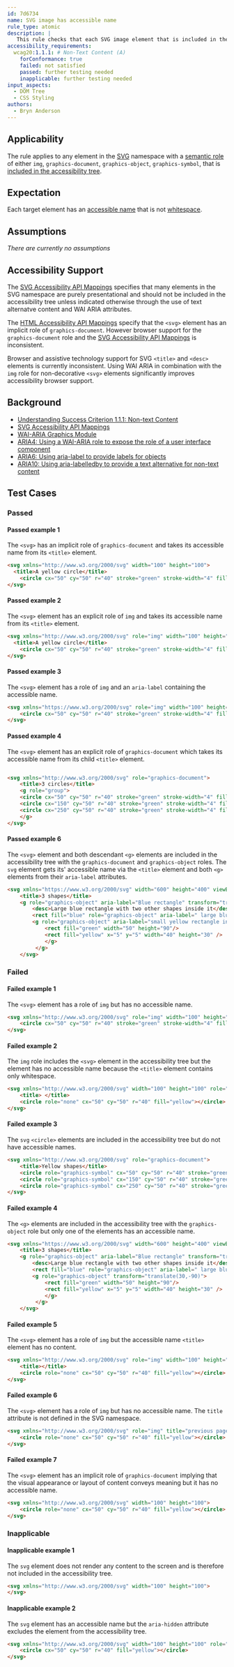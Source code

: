 ```yaml
---
id: 7d6734
name: SVG image has accessible name
rule_type: atomic
description: |
   This rule checks that each SVG image element that is included in the accessibility tree has an accessible name.
accessibility_requirements:
  wcag20:1.1.1: # Non-Text Content (A)
    forConformance: true
    failed: not satisfied
    passed: further testing needed
    inapplicable: further testing needed
input_aspects:
  - DOM Tree
  - CSS Styling
authors:
  - Bryn Anderson
---
```


## Applicability

The rule applies to any element in the [SVG](https://www.w3.org/2000/svg) namespace with a [semantic role](#semantic-role) of either `img`, `graphics-document`, `graphics-object`, `graphics-symbol`, that is [included in the accessibility tree](#included-in-the-accessibility-tree).

## Expectation

Each target element has an [accessible name](#accessible-name) that is not [whitespace](#whitespace).

## Assumptions

*There are currently no assumptions*

## Accessibility Support

The [SVG Accessibility API Mappings](https://www.w3.org/TR/svg-aam-1.0/#include_elements) specifies that many elements in the SVG namespace are purely presentational and should not be included in the accessibility tree unless indicated otherwise through the use of text alternatve content and WAI ARIA attributes.

The [HTML Accessibility API Mappings](https://www.w3.org/TR/html-aam-1.0/#html-element-role-mappings) specify that the `<svg>` element has an implicit role of `graphics-document`. However browser support for the `graphics-document` role and the [SVG Accessibility API Mappings](https://www.w3.org/TR/svg-aam-1.0) is inconsistent.

Browser and assistive technology support for SVG `<title>` and `<desc>` elements is currently inconsistent. Using WAI ARIA in combination with the `img` role for non-decorative `<svg>` elements significantly improves accessibility browser support.

## Background

- [Understanding Success Criterion 1.1.1: Non-text Content](https://www.w3.org/WAI/WCAG21/Understanding/non-text-content.html)
- [SVG Accessibility API Mappings](https://www.w3.org/TR/svg-aam-1.0)
- [WAI-ARIA Graphics Module](https://www.w3.org/TR/graphics-aria-1.0/)
- [ARIA4: Using a WAI-ARIA role to expose the role of a user interface component](https://www.w3.org/WAI/WCAG21/Techniques/aria/ARIA4)
- [ARIA6: Using aria-label to provide labels for objects](https://www.w3.org/WAI/WCAG21/Techniques/aria/ARIA6)
- [ARIA10: Using aria-labelledby to provide a text alternative for non-text content](https://www.w3.org/WAI/WCAG21/Techniques/aria/ARIA10)

## Test Cases

### Passed

#### Passed example 1

The `<svg>` has an implicit role of `graphics-document` and takes its accessible name from its `<title>` element.

```html
<svg xmlns="http://www.w3.org/2000/svg" width="100" height="100">
  <title>A yellow circle</title>
	<circle cx="50" cy="50" r="40" stroke="green" stroke-width="4" fill="yellow"></circle>
</svg>
```

#### Passed example 2

The `<svg>` element has an explicit role of `img` and takes its accessible name from its `<title>` element.

```html
<svg xmlns="http://www.w3.org/2000/svg" role="img" width="100" height="100">
  <title>A yellow circle</title>
	<circle cx="50" cy="50" r="40" stroke="green" stroke-width="4" fill="yellow"></circle>
</svg>
```

#### Passed example 3

The `<svg>` element has a role of `img` and an `aria-label` containing the accessible name.

```html
<svg xmlns="https://www.w3.org/2000/svg" role="img" width="100" height="100" aria-label="A yellow circle">
	<circle cx="50" cy="50" r="40" stroke="green" stroke-width="4" fill="yellow"></circle>
</svg>
```

#### Passed example 4

The `<svg>` element has an explicit role of `graphics-document` which takes its accessible name from its child `<title>` element. 

```html

<svg xmlns="http://www.w3.org/2000/svg" role="graphics-document">
    <title>3 circles</title>
    <g role="group">
	<circle cx="50" cy="50" r="40" stroke="green" stroke-width="4" fill="yellow"></circle>
	<circle cx="150" cy="50" r="40" stroke="green" stroke-width="4" fill="yellow"></circle>
	<circle cx="250" cy="50" r="40" stroke="green" stroke-width="4" fill="yellow"></circle>
    </g>
</svg>
```

#### Passed example 6

The `<svg>` element and both descendant `<g>` elements are included in the accessibility tree with the `graphics-document` and `graphics-object` roles. The `svg` element gets its' accessible name via the `<title>` element and both `<g>` elements from their `aria-label` attributes.

```html
<svg xmlns="https://www.w3.org/2000/svg" width="600" height="400" viewBox="200 0 400 400" role="graphics-document">
	<title>3 shapes</title>
	<g role="graphics-object" aria-label="Blue rectangle" transform="translate(100,100)">
        <desc>Large blue rectangle with two other shapes inside it</desc>
		<rect fill="blue" role="graphics-object" aria-label=" large blue rectangle" width="200" height="100" y="-100" />
		<g role="graphics-object" aria-label="small yellow rectangle in larger green rectangle" transform="translate(30,-90)"> <!-- the aria-label descr -->
			<rect fill="green" width="50" height="90"/> 
			<rect fill="yellow" x="5" y="5" width="40" height="30" />
			</g>
		 </g>
	</svg>
```

### Failed

#### Failed example 1

The `<svg>` element has a role of `img` but has no accessible name.

```html
<svg xmlns="http://www.w3.org/2000/svg" role="img" width="100" height="100">
	<circle cx="50" cy="50" r="40" stroke="green" stroke-width="4" fill="yellow"></circle>
</svg>
```

#### Failed example 2

The `img` role includes the `<svg>` element in the accessibility tree but the element has no accessible name because the `<title>` element contains only whitespace.

```html
<svg xmlns="http://www.w3.org/2000/svg" width="100" height="100" role="img">
	<title> </title>
  	<circle role="none" cx="50" cy="50" r="40" fill="yellow"></circle>
</svg>
```

#### Failed example 3

The `svg` `<circle>` elements are included in the accessibility tree but do not have accessible names.

```html
<svg xmlns="http://www.w3.org/2000/svg" role="graphics-document">
	<title>Yellow shapes</title>
	<circle role="graphics-symbol" cx="50" cy="50" r="40" stroke="green" stroke-width="4" fill="yellow"></circle>
	<circle role="graphics-symbol" cx="150" cy="50" r="40" stroke="green" stroke-width="4" fill="yellow"></circle>
	<circle role="graphics-symbol" cx="250" cy="50" r="40" stroke="green" stroke-width="4" fill="yellow"></circle>
</svg>
```

#### Failed example 4

The `<g>` elements are included in the accessibility tree with the `graphics-object` role but only one of the elements has an accessible name.

```html
<svg xmlns="https://www.w3.org/2000/svg" width="600" height="400" viewBox="200 0 400 400" role="graphics-document">
	<title>3 shapes</title>
	<g role="graphics-object" aria-label="Blue rectangle" transform="translate(100,100)">
        <desc>Large blue rectangle with two other shapes inside it</desc>
		<rect fill="blue" role="graphics-object" aria-label=" large blue rectangle" width="200" height="100" y="-100" />
		<g role="graphics-object" transform="translate(30,-90)">
			<rect fill="green" width="50" height="90"/>
			<rect fill="yellow" x="5" y="5" width="40" height="30" />
			</g>
		 </g>
	</svg>
```

#### Failed example 5
 
The `<svg>` element has a role of `img` but the accessible name `<title>` element has no content.
 
```html
<svg xmlns="http://www.w3.org/2000/svg" role="img" width="100" height="100">
	<title></title>
  	<circle role="none" cx="50" cy="50" r="40" fill="yellow"></circle>
</svg>
```

#### Failed example 6
 
The `<svg>` element has a role of `img` but has no accessible name. The `title` attribute is not defined in the SVG namespace.

```html
<svg xmlns="http://www.w3.org/2000/svg" role="img" title="previous page">
  	<circle role="none" cx="50" cy="50" r="40" fill="yellow"></circle>
</svg>
```

#### Failed example 7
 
The `<svg>` element has an implicit role of `graphics-document` implying that the visual appearance or layout of content conveys meaning but it has no accessible name.

```html
<svg xmlns="http://www.w3.org/2000/svg" width="100" height="100">
  	<circle role="none" cx="50" cy="50" r="40" fill="yellow"></circle>
</svg>
```

### Inapplicable

#### Inapplicable example 1

The `svg` element does not render any content to the screen and is therefore not included in the accessibility tree. 

```html
<svg xmlns="http://www.w3.org/2000/svg" width="100" height="100">
</svg>
```

#### Inapplicable example 2

The `svg` element has an accessible name but the `aria-hidden` attribute excludes the element from the accessibility tree.

```html
<svg xmlns="http://www.w3.org/2000/svg" width="100" height="100" role="img" aria-label="A yellow circle" aria-hidden="true">
	<circle cx="50" cy="50" r="40" fill="yellow"></circle>
</svg>
```

